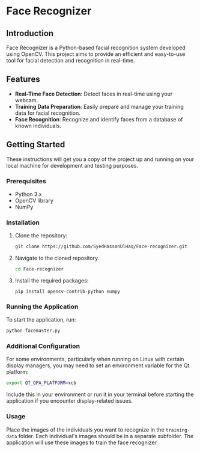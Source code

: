 # Face Recognizer

## Introduction
Face Recognizer is a Python-based facial recognition system developed using OpenCV. This project aims to provide an efficient and easy-to-use tool for facial detection and recognition in real-time.

## Features
- **Real-Time Face Detection**: Detect faces in real-time using your webcam.
- **Training Data Preparation**: Easily prepare and manage your training data for facial recognition.
- **Face Recognition**: Recognize and identify faces from a database of known individuals.

## Getting Started
These instructions will get you a copy of the project up and running on your local machine for development and testing purposes.

### Prerequisites
- Python 3.x
- OpenCV library
- NumPy

### Installation
1. Clone the repository:
   ```bash
   git clone https://github.com/SyedHassanUlHaq/Face-recognizer.git
   ```
2. Navigate to the cloned repository.
   ```bash
   cd Face-recognizer
   ```
3. Install the required packages:
   ```
   pip install opencv-contrib-python numpy
   ```
### Running the Application
To start the application, run:
```bash
python facemaster.py
```
### Additional Configuration
For some environments, particularly when running on Linux with certain display managers, you may need to set an environment variable for the Qt platform:
```bash
export QT_QPA_PLATFORM=xcb
```
Include this in your environment or run it in your terminal before starting the application if you encounter display-related issues.

### Usage

Place the images of the individuals you want to recognize in the `training-data` folder. Each individual's images should be in a separate subfolder. The application will use these images to train the face recognizer.